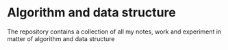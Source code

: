 # Algorithm and data structure
The repository contains a collection of all my notes, work and experiment in matter of algorithm and data structure
